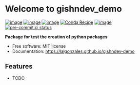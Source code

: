 # Welcome to gishndev_demo

[![image](https://img.shields.io/pypi/v/gishndev-demo.svg)](https://pypi.python.org/pypi/gishndev-demo)
[![image](https://static.pepy.tech/badge/gishndev-demo)](https://pepy.tech/project/geemap)
[![image](https://img.shields.io/conda/vn/conda-forge/gishndev-demo.svg)](https://anaconda.org/conda-forge/gishndev-demo)
[![Conda Recipe](https://img.shields.io/conda/vn/conda-forge/gishndev-demo.svg)](https://anaconda.org/conda-forge/gishndev-demo)
[![image](https://img.shields.io/badge/License-MIT-yellow.svg)](https://opensource.org/licenses/MIT)
[![pre-commit.ci status](https://results.pre-commit.ci/badge/github/gee-community/gishndev-demo/main.svg)](https://results.pre-commit.ci/latest/github/gee-community/gishndev-demo/main)



**Package for test the creation of python packages**


-   Free software: MIT license
-   Documentation: https://lalgonzales.github.io/gishndev-demo
    

## Features

-   TODO

